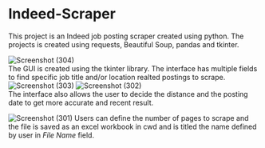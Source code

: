 # Indeed-Scraper

This project is an Indeed job posting scraper created using python. The projects is created using requests, Beautiful Soup, pandas and tkinter. <br/>

![Screenshot (304)](https://user-images.githubusercontent.com/83378929/147377316-71e23a56-df9c-4aee-a383-89b9495dbf63.png)
<br/>
The GUI is created using the tkinter library. The interface has multiple fields to find specific job title and/or location realted postings to scrape. 
<br/>
![Screenshot (303)](https://user-images.githubusercontent.com/83378929/147377319-75d34231-2025-432b-83fd-035d8b9e01cd.png)
![Screenshot (302)](https://user-images.githubusercontent.com/83378929/147377321-acec6921-a111-466c-9f03-313229a06d58.png)
<br/>
The interface also allows the user to decide the distance and the posting date to get more accurate and recent result. 



![Screenshot (301)](https://user-images.githubusercontent.com/83378929/147377326-9880297b-9686-4926-b38a-e89d8911ecc3.png)
Users can define the number of pages to scrape and the file is saved as an excel workbook in cwd and is titled the name defined by user in *File Name* field.

